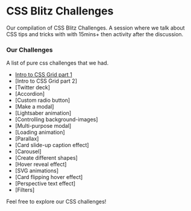 # CSS Blitz Challenges
Our compilation of CSS Blitz Challenges. A session where we talk about CSS tips and tricks with with 15mins+ then activity after the discussion.

### Our Challenges
A list of pure css challenges that we had.

- [Intro to CSS Grid part 1](challenges/gallery.md)
- [Intro to CSS Grid part 2]
- [Twitter deck]
- [Accordion]
- [Custom radio button]
- [Make a modal]
- [Lightsaber animation]
- [Controlling background-images]
- [Multi-purpose modal]
- [Loading animation]
- [Parallax]
- [Card slide-up caption effect]
- [Carousel]
- [Create different shapes]
- [Hover reveal effect]
- [SVG animations]
- [Card flipping hover effect]
- [Perspective text effect]
- [Filters]

Feel free to explore our CSS challenges!
